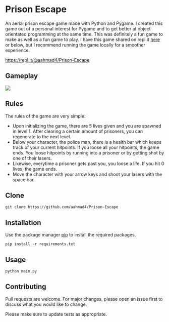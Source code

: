 # Prison Escape 

An aerial prison escape game made with Python and Pygame. I created this game out of a personal interest for Pygame and to get better at object orientated programming at the same time. This was definitely a fun game to make as well as a fun game to play. I have this game shared on repl.it [here](https://repl.it/@aahmad4/Prison-Escape) or below, but I recommend running the game locally for a smoother experience.

https://repl.it/@aahmad4/Prison-Escape

## Gameplay

![](https://im6.ezgif.com/tmp/ezgif-6-5a66664a8b37.gif)

## Rules

The rules of the game are very simple:
* Upon initializing the game, there are 5 lives given and you are spawned in level 1. After clearing a certain amount of prisoners, you can regenerate to the next level. 
* Below your character, the police man, there is a health bar which keeps track of your current hitpoints. If you loose all your hitpoints, the game ends. You loose hitpoints by running into a prisoner or by getting shot by one of their lasers.
* Likewise, everytime a prisoner gets past you, you loose a life. If you hit 0 lives, the game ends.
* Move the character with your arrow keys and shoot your lasers with the space bar. 

## Clone
```
git clone https://github.com/aahmad4/Prison-Escape
```

## Installation

Use the package manager [pip](https://pip.pypa.io/en/stable/) to install the required packages.
```
pip install -r requirements.txt
```

## Usage

```
python main.py
```

## Contributing

Pull requests are welcome. For major changes, please open an issue first to discuss what you would like to change.

Please make sure to update tests as appropriate.
